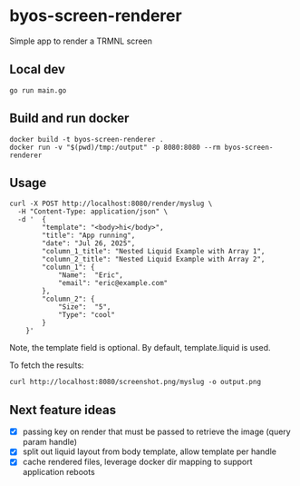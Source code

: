 # byos-screen-renderer

Simple app to render a TRMNL screen

## Local dev
```
go run main.go
```

## Build and run docker
```
docker build -t byos-screen-renderer .
docker run -v "$(pwd)/tmp:/output" -p 8080:8080 --rm byos-screen-renderer
```

## Usage
```
curl -X POST http://localhost:8080/render/myslug \
  -H "Content-Type: application/json" \
  -d '	{
		"template": "<body>hi</body>",
		"title": "App running",
		"date": "Jul 26, 2025",
		"column_1_title": "Nested Liquid Example with Array 1",
		"column_2_title": "Nested Liquid Example with Array 2",
		"column_1": {
			"Name":  "Eric",
			"email": "eric@example.com"
		},
		"column_2": {
			"Size":  "5",
			"Type": "cool"
		}
	}'
```

Note, the template field is optional. By default, template.liquid is used.

To fetch the results:
```
curl http://localhost:8080/screenshot.png/myslug -o output.png
```


## Next feature ideas

- [x] passing key on render that must be passed to retrieve the image (query param handle)
- [x] split out liquid layout from body template, allow template per handle
- [x] cache rendered files, leverage docker dir mapping to support application reboots
